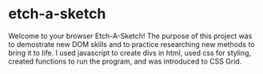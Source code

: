 # etch-a-sketch

Welcome to your browser Etch-A-Sketch! The purpose of this project was to demostrate new DOM skills and to practice researching new methods to bring it to life.
I used javascript to create divs in html, used css for styling, created functions to run the program, and was introduced to CSS Grid.